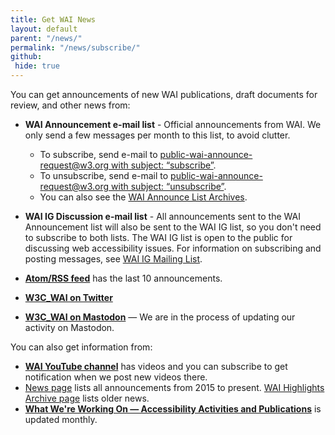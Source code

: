 ```yaml
---
title: Get WAI News
layout: default
parent: "/news/"
permalink: "/news/subscribe/"
github:
 hide: true
---
```


<p>You can get announcements of new WAI publications, draft documents for review, and other news from:</p>
<ul>
  <li><p><strong>WAI Announcement e-mail list</strong> - Official announcements from WAI. We only send a few messages per month to this list, to avoid clutter.
    <ul>
      <li>To subscribe, send e-mail to <a href="mailto:public-wai-announce-request@w3.org?subject=subscribe">public-wai-announce-request@w3.org with subject: &ldquo;subscribe&rdquo;</a>.</li>
      <li>To unsubscribe, send e-mail to <a href="mailto:public-wai-announce-request@w3.org?subject=unsubscribe">public-wai-announce-request@w3.org with subject: &ldquo;unsubscribe&rdquo;</a>.</li>
      <li>You can also see the <a href="https://lists.w3.org/Archives/Public/public-wai-announce/">WAI Announce List Archives</a>.</li>
    </ul>
   </p>
  </li>
  <li><p><strong>WAI IG Discussion e-mail list</strong> - All announcements sent to the WAI Announcement list will also be sent to the WAI IG list, so you don't need to subscribe to both lists. The WAI IG list is open to the public for discussing web accessibility issues. For information on subscribing and posting messages, see <a href="http://www.w3.org/WAI/IG/#mailinglist">WAI IG Mailing List</a>.</p></li>
  <li><p><strong><a href="/WAI/feed.xml">Atom/RSS feed</a></strong> has the last 10 announcements.</p></li>
  <li><p><strong><a rel="me" href="http://twitter.com/w3c_wai">W3C_WAI on Twitter</a></strong></p></li>
  <li><p><strong><a rel="me" href="https://w3c.social/@wai">W3C_WAI on Mastodon</a></strong> &mdash; We are in the process of updating our activity on Mastodon.</p></li>
</ul>

You can also get information from:
<ul>
  <li><strong><a href="https://www.youtube.com/channel/UCU6ljj3m1fglIPjSjs2DpRA">WAI YouTube channel</a></strong> has videos and you can subscribe to get notification when we post new videos there.</li>
  <li><a href="https://www.w3.org/WAI/news/">News page</a> lists all announcements from 2015 to present. <a href="https://www.w3.org/WAI/highlights/archive">WAI Highlights Archive page</a> lists older news.</li>
  <li><strong><a href="https://www.w3.org/WAI/update/">What We're Working On &mdash; Accessibility Activities and Publications</a></strong> is updated monthly.	
  </li>
</ul>

